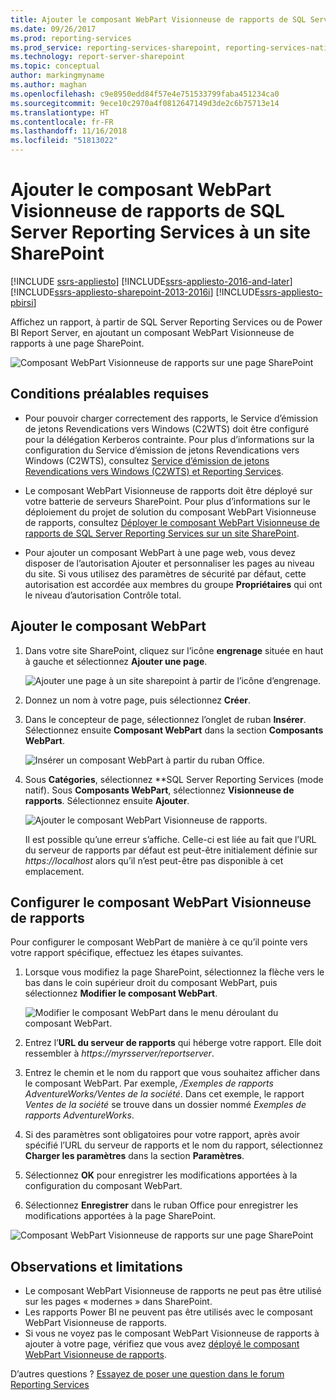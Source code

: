 ```yaml
---
title: Ajouter le composant WebPart Visionneuse de rapports de SQL Server Reporting Services à un site SharePoint | Microsoft Docs
ms.date: 09/26/2017
ms.prod: reporting-services
ms.prod_service: reporting-services-sharepoint, reporting-services-native
ms.technology: report-server-sharepoint
ms.topic: conceptual
author: markingmyname
ms.author: maghan
ms.openlocfilehash: c9e8950edd84f57e4e751533799faba451234ca0
ms.sourcegitcommit: 9ece10c2970a4f0812647149d3de2c6b75713e14
ms.translationtype: HT
ms.contentlocale: fr-FR
ms.lasthandoff: 11/16/2018
ms.locfileid: "51813022"
---
```

# <a name="add-sql-server-reporting-services-report-viewer-web-part-to-a-sharepoint-page"></a>Ajouter le composant WebPart Visionneuse de rapports de SQL Server Reporting Services à un site SharePoint

[!INCLUDE [ssrs-appliesto](../../includes/ssrs-appliesto.md)] [!INCLUDE[ssrs-appliesto-2016-and-later](../../includes/ssrs-appliesto-2016-and-later.md)] [!INCLUDE[ssrs-appliesto-sharepoint-2013-2016i](../../includes/ssrs-appliesto-sharepoint-2013-2016.md)] [!INCLUDE[ssrs-appliesto-pbirsi](../../includes/ssrs-appliesto-pbirs.md)]

Affichez un rapport, à partir de SQL Server Reporting Services ou de Power BI Report Server, en ajoutant un composant WebPart Visionneuse de rapports à une page SharePoint.

![Composant WebPart Visionneuse de rapports sur une page SharePoint](media/sharepoint-report-viewer-web-part-on-page.png)

## <a name="prerequisites"></a>Conditions préalables requises

* Pour pouvoir charger correctement des rapports, le Service d’émission de jetons Revendications vers Windows (C2WTS) doit être configuré pour la délégation Kerberos contrainte. Pour plus d’informations sur la configuration du Service d’émission de jetons Revendications vers Windows (C2WTS), consultez [Service d’émission de jetons Revendications vers Windows (C2WTS) et Reporting Services](../install-windows/claims-to-windows-token-service-c2wts-and-reporting-services.md).

* Le composant WebPart Visionneuse de rapports doit être déployé sur votre batterie de serveurs SharePoint. Pour plus d’informations sur le déploiement du projet de solution du composant WebPart Visionneuse de rapports, consultez [Déployer le composant WebPart Visionneuse de rapports de SQL Server Reporting Services sur un site SharePoint](deploy-report-viewer-web-part.md).

* Pour ajouter un composant WebPart à une page web, vous devez disposer de l’autorisation Ajouter et personnaliser les pages au niveau du site. Si vous utilisez des paramètres de sécurité par défaut, cette autorisation est accordée aux membres du groupe **Propriétaires** qui ont le niveau d’autorisation Contrôle total.

## <a name="add-web-part"></a>Ajouter le composant WebPart

1. Dans votre site SharePoint, cliquez sur l’icône **engrenage** située en haut à gauche et sélectionnez **Ajouter une page**.

    ![Ajouter une page à un site sharepoint à partir de l’icône d’engrenage.](media/sharepoint-add-a-page.png)

2. Donnez un nom à votre page, puis sélectionnez **Créer**.

3. Dans le concepteur de page, sélectionnez l’onglet de ruban **Insérer**. Sélectionnez ensuite **Composant WebPart** dans la section **Composants WebPart**.

    ![Insérer un composant WebPart à partir du ruban Office.](media/sharepoint-insert-web-part.png)

4. Sous **Catégories**, sélectionnez **SQL Server Reporting Services (mode natif). Sous **Composants WebPart**, sélectionnez **Visionneuse de rapports**. Sélectionnez ensuite **Ajouter**.

    ![Ajouter le composant WebPart Visionneuse de rapports.](media/sharepoint-report-viewer-web-part.png)

    Il est possible qu’une erreur s’affiche. Celle-ci est liée au fait que l’URL du serveur de rapports par défaut est peut-être initialement définie sur *https://localhost* alors qu’il n’est peut-être pas disponible à cet emplacement.

## <a name="configure-the-report-viewer-web-part"></a>Configurer le composant WebPart Visionneuse de rapports

Pour configurer le composant WebPart de manière à ce qu’il pointe vers votre rapport spécifique, effectuez les étapes suivantes.

1. Lorsque vous modifiez la page SharePoint, sélectionnez la flèche vers le bas dans le coin supérieur droit du composant WebPart, puis sélectionnez **Modifier le composant WebPart**.

    ![Modifier le composant WebPart dans le menu déroulant du composant WebPart.](media/sharepoint-edit-web-part.png)

2. Entrez l’**URL du serveur de rapports** qui héberge votre rapport. Elle doit ressembler à *https://myrsserver/reportserver*.

3. Entrez le chemin et le nom du rapport que vous souhaitez afficher dans le composant WebPart. Par exemple, */Exemples de rapports AdventureWorks/Ventes de la société*. Dans cet exemple, le rapport *Ventes de la société* se trouve dans un dossier nommé *Exemples de rapports AdventureWorks*.

4. Si des paramètres sont obligatoires pour votre rapport, après avoir spécifié l’URL du serveur de rapports et le nom du rapport, sélectionnez **Charger les paramètres** dans la section **Paramètres**.

5. Sélectionnez **OK** pour enregistrer les modifications apportées à la configuration du composant WebPart.

6. Sélectionnez **Enregistrer** dans le ruban Office pour enregistrer les modifications apportées à la page SharePoint.

![Composant WebPart Visionneuse de rapports sur une page SharePoint](media/sharepoint-report-viewer-web-part-on-page.png)

## <a name="considerations-and-limitations"></a>Observations et limitations

* Le composant WebPart Visionneuse de rapports ne peut pas être utilisé sur les pages « modernes » dans SharePoint.
* Les rapports Power BI ne peuvent pas être utilisés avec le composant WebPart Visionneuse de rapports.
* Si vous ne voyez pas le composant WebPart Visionneuse de rapports à ajouter à votre page, vérifiez que vous avez [déployé le composant WebPart Visionneuse de rapports](deploy-report-viewer-web-part.md).

D’autres questions ? [Essayez de poser une question dans le forum Reporting Services](https://go.microsoft.com/fwlink/?LinkId=620231)
